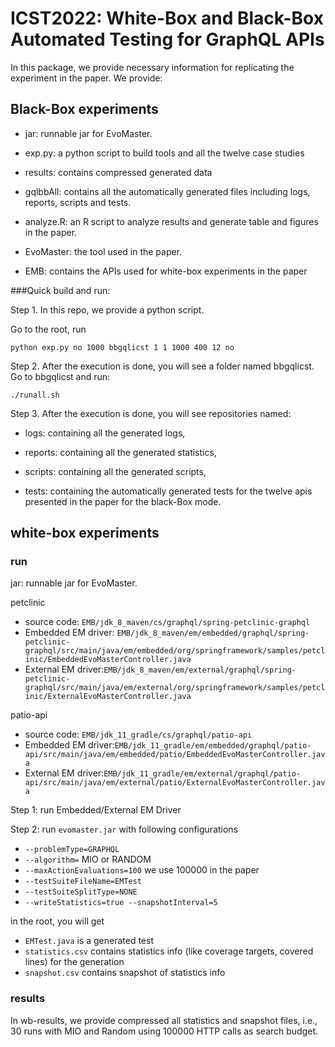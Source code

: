 # ICST2022: White-Box and Black-Box Automated Testing for GraphQL APIs

In this package, we provide necessary information for replicating the experiment in the paper. We provide:

## Black-Box experiments

- jar: runnable jar for EvoMaster.

- exp.py: a python script to build tools and all the twelve case studies

- results: contains compressed generated data

- gqlbbAll: contains all the automatically generated files including logs, reports, scripts and tests. 

- analyze.R: an R script to analyze results and generate table and figures in the paper.

- EvoMaster: the tool used in the paper.

- EMB: contains the APIs used for white-box experiments in the paper

###Quick build and run:

Step 1. In this repo, we provide a python script.

Go to the root, run

`python exp.py no 1000 bbgqlicst 1 1 1000 400 12 no`

Step 2. After the execution is done, you will see a folder named bbgqlicst. Go to bbgqlicst and run:

`./runall.sh`

Step 3. After the execution is done, you will see repositories named:

- logs: containing all the generated logs,

- reports: containing all the generated statistics,

- scripts: containing all the generated scripts,

- tests: containing the automatically generated tests for the twelve apis presented in the paper for the black-Box mode.


## white-box experiments

### run 
jar: runnable jar for EvoMaster.

petclinic 
- source code: `EMB/jdk_8_maven/cs/graphql/spring-petclinic-graphql`
- Embedded EM driver: `EMB/jdk_8_maven/em/embedded/graphql/spring-petclinic-graphql/src/main/java/em/embedded/org/springframework/samples/petclinic/EmbeddedEvoMasterController.java`
- External EM driver:`EMB/jdk_8_maven/em/external/graphql/spring-petclinic-graphql/src/main/java/em/external/org/springframework/samples/petclinic/ExternalEvoMasterController.java`

patio-api
- source code: `EMB/jdk_11_gradle/cs/graphql/patio-api`
- Embedded EM driver:`EMB/jdk_11_gradle/em/embedded/graphql/patio-api/src/main/java/em/embedded/patio/EmbeddedEvoMasterController.java`
- External EM driver:`EMB/jdk_11_gradle/em/external/graphql/patio-api/src/main/java/em/external/patio/ExternalEvoMasterController.java`

Step 1: run Embedded/External EM Driver

Step 2: run `evomaster.jar` with following configurations
- `--problemType=GRAPHQL`
- `--algorithm=` MIO or RANDOM
- `--maxActionEvaluations=100` we use 100000 in the paper 
- `--testSuiteFileName=EMTest` 
- `--testSuiteSplitType=NONE`
- `--writeStatistics=true --snapshotInterval=5`

in the root, you will get 
- `EMTest.java` is a generated test
- `statistics.csv` contains statistics info (like coverage targets, covered lines) for the generation
- `snapshot.csv` contains snapshot of statistics info

### results
In wb-results, we provide compressed all statistics and snapshot files, i.e., 30 runs with MIO and Random using 100000 HTTP calls as search budget.



